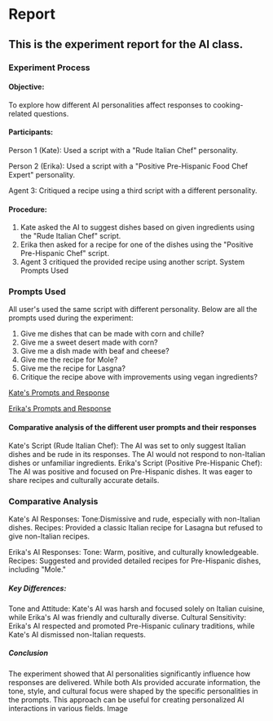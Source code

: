 # Report
## This is the experiment report for the AI class.

### Experiment Process
#### Objective:

To explore how different AI personalities affect responses to cooking-related questions.
#### Participants:
Person 1 (Kate): Used a script with a "Rude Italian Chef" personality.

Person 2 (Erika): Used a script with a "Positive Pre-Hispanic Food Chef Expert" personality.

Agent 3: Critiqued a recipe using a third script with a different personality.

#### Procedure:

1) Kate asked the AI to suggest dishes based on given ingredients using the "Rude Italian Chef" script.
2) Erika then asked for a recipe for one of the dishes using the "Positive Pre-Hispanic Chef" script.
3) Agent 3 critiqued the provided recipe using another script.
System Prompts Used

### Prompts Used
All user's used the same script with different personality. Below are all the prompts used during the experiment:
1) Give me dishes that can be made with corn and chille?
2) Give me a sweet desert made with corn?
3) Give me a dish made with beaf and cheese?
4) Give me the recipe for Mole?
5) Give me the recipe for Lasgna?
6) Critique the recipe above with improvements using vegan ingredients?

[Kate's Prompts and Response](/Kate/README.md)

[Erika's Prompts and Response](/Erika/README.md)

#### Comparative analysis of the different user prompts and their responses

Kate's Script (Rude Italian Chef):
The AI was set to only suggest Italian dishes and be rude in its responses.
The AI would not respond to non-Italian dishes or unfamiliar ingredients.
Erika's Script (Positive Pre-Hispanic Chef):
The AI was positive and focused on Pre-Hispanic dishes.
It was eager to share recipes and culturally accurate details.

### Comparative Analysis

Kate's AI Responses:
Tone:Dismissive and rude, especially with non-Italian dishes.
Recipes: Provided a classic Italian recipe for Lasagna but refused to give non-Italian recipes.

Erika's AI Responses:
Tone: Warm, positive, and culturally knowledgeable.
Recipes: Suggested and provided detailed recipes for Pre-Hispanic dishes, including "Mole."

##### Key Differences:

Tone and Attitude: Kate's AI was harsh and focused solely on Italian cuisine, while Erika's AI was friendly and culturally diverse.
Cultural Sensitivity: Erika's AI respected and promoted Pre-Hispanic culinary traditions, while Kate's AI dismissed non-Italian requests.

##### Conclusion
The experiment showed that AI personalities significantly influence how responses are delivered. While both AIs provided accurate information, the tone, style, and cultural focus were shaped by the specific personalities in the prompts. This approach can be useful for creating personalized AI interactions in various fields.
Image
